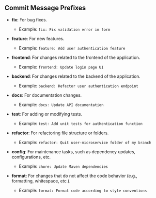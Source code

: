 ## Commit Message Prefixes

- **fix**: For bug fixes.
  - Example: `fix: Fix validation error in form`

- **feature**: For new features.
  - Example: `feature: Add user authentication feature`

- **frontend**: For changes related to the frontend of the application.
  - Example: `frontend: Update login page UI`

- **backend**: For changes related to the backend of the application.
  - Example: `backend: Refactor user authentication endpoint`

- **docs**: For documentation changes.
  - Example: `docs: Update API documentation`

- **test**: For adding or modifying tests.
  - Example: `test: Add unit tests for authentication function`

- **refactor**: For refactoring file structure or folders.
  - Example: `refactor: Quit user-microservice folder of my branch`

- **config**: For maintenance tasks, such as dependency updates, configurations, etc.
  - Example: `chore: Update Maven dependencies`

- **format**: For changes that do not affect the code behavior (e.g., formatting, whitespace, etc.).
  - Example: `format: Format code according to style conventions`
